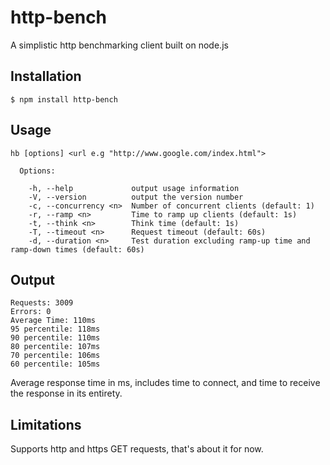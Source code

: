 # http-bench

 A simplistic http benchmarking client built on node.js

## Installation

    $ npm install http-bench

## Usage

```
hb [options] <url e.g "http://www.google.com/index.html">

  Options:

    -h, --help             output usage information
    -V, --version          output the version number
    -c, --concurrency <n>  Number of concurrent clients (default: 1)
    -r, --ramp <n>         Time to ramp up clients (default: 1s)
    -t, --think <n>        Think time (default: 1s)
    -T, --timeout <n>      Request timeout (default: 60s)
    -d, --duration <n>     Test duration excluding ramp-up time and ramp-down times (default: 60s)
```

## Output

```
Requests: 3009
Errors: 0
Average Time: 110ms
95 percentile: 118ms
90 percentile: 110ms
80 percentile: 107ms
70 percentile: 106ms
60 percentile: 105ms
```
Average response time in ms, includes time to connect, and time to receive the response in its entirety.

## Limitations

Supports http and https GET requests, that's about it for now.
